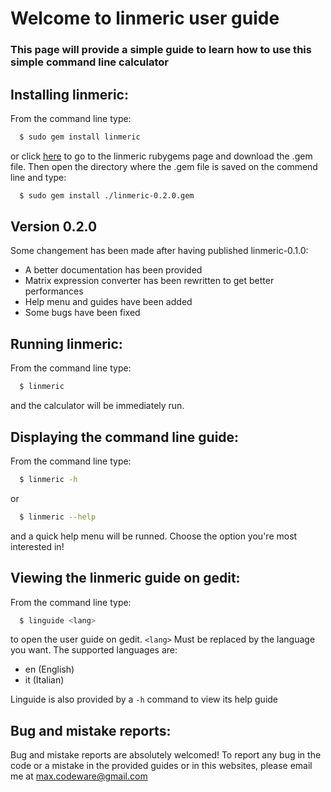 # Welcome to linmeric user guide
### This page will provide a simple guide to learn how to use this simple command line calculator

## Installing linmeric:

From the command line type:
```sh
  $ sudo gem install linmeric
```
or click [here](https://rubygems.org/gems/linmeric) to go to the linmeric rubygems page and download the .gem file. Then open the directory where the .gem file is saved on the commend line and type:
```sh
  $ sudo gem install ./linmeric-0.2.0.gem
```

## Version 0.2.0
Some changement has been made after having published linmeric-0.1.0:
- A better documentation has been provided
- Matrix expression converter has been rewritten to get better performances
- Help menu and guides have been added
- Some bugs have been fixed

## Running linmeric:
From the command line type:
```sh
  $ linmeric
```
and the calculator will be immediately run.

## Displaying the command line guide:
From the command line type:
```sh
  $ linmeric -h
```
or
```sh
  $ linmeric --help
```
and a quick help menu will be runned. Choose the option you're most interested in!

## Viewing the linmeric guide on gedit:
From the command line type:
```sh
  $ linguide <lang>
```
to open the user guide on gedit. `<lang>` Must be replaced by the language you want.
The supported languages are:
- en    (English)
- it    (Italian)

Linguide is also provided by a `-h` command to view its help guide

## Bug and mistake reports:
Bug and mistake reports are absolutely welcomed!
To report any bug in the code or a mistake in the provided guides or in this websites, please email me at max.codeware@gmail.com

